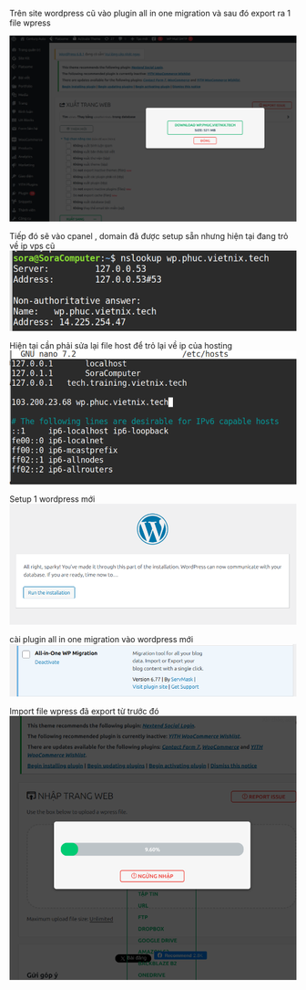 Trên site wordpress cũ vào plugin all in one migration và sau đó export ra 1 file wpress

![Mô tả ảnh](/day4/img/pic1.png)

Tiếp đó sẽ vào cpanel , domain đã được setup sẵn nhưng hiện tại đang trỏ về ip vps cũ
![Mô tả ảnh](/day4/img/checkdomain.png)

Hiện tại cần phải sửa lại file host để trỏ lại về ip của hosting
![Mô tả ảnh](/day4/img/domain.png)

Setup 1 wordpress mới
![Mô tả ảnh](/day4/img/newwordpress.png)

cài plugin all in one migration vào wordpress mới
![Mô tả ảnh](/day4/img/installplugin.png)

Import file wpress đã export từ trước đó
![Mô tả ảnh](/day4/img/importwebsite.png)



